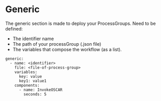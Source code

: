 # Generic

The generic section is made to deploy your ProcessGroups.
Need to be defined:
- The identifier name
- The path of your processGroup (.json file)
- The variables that compose the workflow (as a list).

```
generic:
  - name: <identifier>
    file: <file-of-process-group>
    variables:
      key: value
      key1: value1
    components:
      - name: InvokeOSCAR
        seconds: 5
```